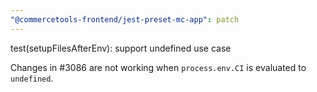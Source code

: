 ```yaml
---
"@commercetools-frontend/jest-preset-mc-app": patch
---
```


test(setupFilesAfterEnv): support undefined use case

Changes in #3086 are not working when `process.env.CI` is evaluated to `undefined`.
